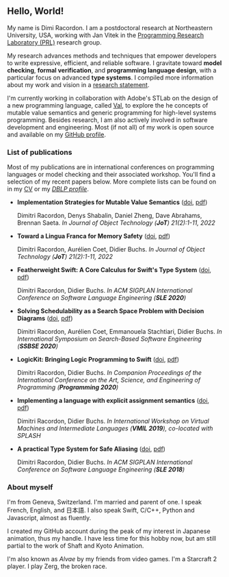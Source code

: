 ## Hello, World!

My name is Dimi Racordon.
I am a postdoctoral research at Northeastern University, USA, working with Jan Vitek in the [Programming Research Laboratory (PRL)](https://prl.ccs.neu.edu/) research group.

My research advances methods and techniques that empower developers to write expressive, efficient, and reliable software. I gravitate toward **model checking**, **formal verification**, and **programming language design**, with a particular focus on advanced **type systems**.
I compiled more information about my work and vision in a [research statement](assets/pdfs/research-statement.pdf).

I'm currently working in collaboration with Adobe's STLab on the design of a new programming language, called [Val](https://val-lang.dev), to explore the he concepts of mutable value semantics and generic programming for high-level systems programming.
Besides research, I am also actively involved in software development and engineering.
Most (if not all) of my work is open source and available on my [GitHub profile](https://github.com/kyouko-taiga).

### List of publications

Most of my publications are in international conferences on programming languages or model checking and their associated workshop. You'll find a selection of my recent papers below. More complete lists can be found on in my [CV](assets/pdfs/cv.pdf) or my [*DBLP profile*](https://dblp.org/pid/164/5675.html).

* **Implementation Strategies for Mutable Value Semantics** ([doi](https://doi.org/10.5381/jot.2022.21.2.a2), [pdf](assets/papers/jot2022-mvs.pdf))

  Dimitri Racordon, Denys Shabalin, Daniel Zheng, Dave Abrahams, Brennan Saeta.
  _In Journal of Object Technology (**JoT**) 21(2):1-11, 2022_

* **Toward a Lingua Franca for Memory Safety** ([doi](https://doi.org/10.5381/jot.2022.21.2.a3), [pdf](assets/papers/jot2022-fuel.pdf))

  Dimitri Racordon, Aurélien Coet, Didier Buchs.
  _In Journal of Object Technology (**JoT**) 21(2):1-11, 2022_

* **Featherweight Swift: A Core Calculus for Swift's Type System** ([doi](https://doi.org/10.1145/3426425.3426939), [pdf](assets/papers/sle2020-fs.pdf))

  Dimitri Racordon, Didier Buchs.
  _In ACM SIGPLAN International Conference on Software Language Engineering (**SLE 2020**)_

* **Solving Schedulability as a Search Space Problem with Decision Diagrams** ([doi](https://doi.org/10.1007/978-3-030-59762-7_6), [pdf](assets/papers/ssbse2020-mfdd.pdf))

  Dimitri Racordon, Aurélien Coet, Emmanouela Stachtiari, Didier Buchs.
  _In International Symposium on Search-Based Software Engineering (**SSBSE 2020**)_

* **LogicKit: Bringing Logic Programming to Swift** ([doi](https://doi.org/10.1145/3397537.3399575), [pdf](assets/papers/programming2020-logickit.pdf))

  Dimitri Racordon, Didier Buchs.
  _In Companion Proceedings of the International Conference on the Art, Science, and Engineering of Programming (**Programming 2020**)_

* **Implementing a language with explicit assignment semantics** ([doi](https://doi.org/10.1145/3358504.3361227), [pdf](assets/papers/vmil2019-anzen.pdf))

  Dimitri Racordon, Didier Buchs.
  _In International Workshop on Virtual Machines and Intermediate Languages (**VMIL 2019**), co-located with SPLASH_

* **A practical Type System for Safe Aliasing** ([doi](https://doi.org/10.1145/3276604.3276612), [pdf](assets/papers/sle2018-safescript.pdf))

  Dimitri Racordon, Didier Buchs.
  _In ACM SIGPLAN International Conference on Software Language Engineering (**SLE 2018**)_

### About myself

I'm from Geneva, Switzerland.
I'm married and parent of one.
I speak French, English, and 日本語.
I also speak Swift, C/C++, Python and Javascript, almost as fluently.

I created my GitHub account during the peak of my interest in Japanese animation, thus my handle.
I have less time for this hobby now, but am still partial to the work of Shaft and Kyoto Animation.

I'm also known as *Alvae* by my friends from video games.
I'm a Starcraft 2 player.
I play Zerg, the broken race.
